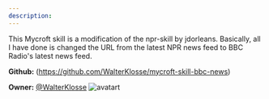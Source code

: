 ```yaml
---
description: 
---
```

This Mycroft skill is a modification of the npr-skill by jdorleans. Basically, all I have done is changed the URL from the latest NPR news feed to BBC Radio's latest news feed.

**Github:** (https://github.com/WalterKlosse/mycroft-skill-bbc-news)

**Owner:** [@WalterKlosse](https://github.com/WalterKlosse) ![avatart](https://avatars1.githubusercontent.com/u/27290800?v=4)

